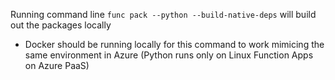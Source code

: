 Running command line `func pack --python --build-native-deps` will build out the packages locally
- Docker should be running locally for this command to work mimicing the same environment in Azure (Python runs only on Linux Function Apps on Azure PaaS)
